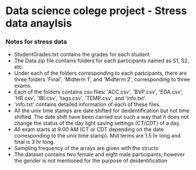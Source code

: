 # Data science colege project - Stress data anaylsis

### Notes for stress data
- StudentGrades.txt contains the grades for each student 
- The Data.zip file contains folders for each participants named as S1, S2, etc.
- Under each of the folders corresponding to each partcipants, there are three folders 'Final', 'Midterm 1', and 'Midterm 2', corresponding to three exams.
- Each of the folders contains csv files: 'ACC.csv', 'BVP.csv', 'EDA.csv', 'HR.csv', 'IBI.csv', 'tags.csv', 'TEMP.csv', and 'info.txt'.
- 'info.txt' contains detailed information of each of these files.
- All the unix time stamps are date shifted for deidentification but not time shifted. The date shift have been carried out such a way that it does not change the status of the day light saving settings (CT/CDT) of a day.
- All exam starts at 9:00 AM (CT or CDT depending on the date corresponding to the unix time stamp). Mid terms are 1.5 hr long and final is 3 hr long.
- Sampling frequency of the arrays are given with the structs
- The dataset contains two female and eight male participants, however the gender is not mentioned for the purpose of deidentification
  
